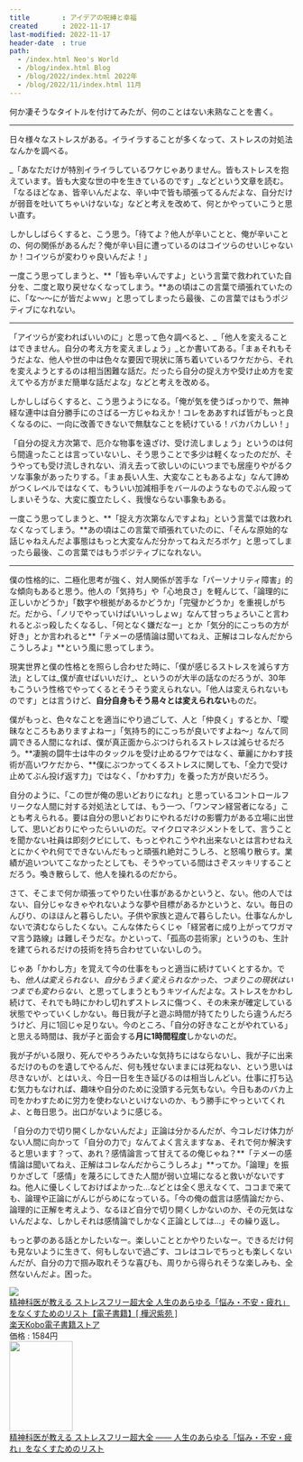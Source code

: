 ```yaml
---
title        : アイデアの呪縛と幸福
created      : 2022-11-17
last-modified: 2022-11-17
header-date  : true
path:
  - /index.html Neo's World
  - /blog/index.html Blog
  - /blog/2022/index.html 2022年
  - /blog/2022/11/index.html 11月
---
```


何か凄そうなタイトルを付けてみたが、何のことはない未熟なことを書く。

---

日々様々なストレスがある。イライラすることが多くなって、ストレスの対処法なんかを調べる。

_「あなただけが特別イライラしているワケじゃありません。皆もストレスを抱えています。皆も大変な世の中を生きているのです」_などという文章を読む。「なるほどなぁ、皆辛いんだよな、辛い中で皆も頑張ってるんだよな、自分だけが弱音を吐いてちゃいけないな」などと考えを改めて、何とかやっていこうと思い直す。

しかししばらくすると、こう思う。「待てよ？他人が辛いことと、俺が辛いことの、何の関係があるんだ？俺が辛い目に遭っているのはコイツらのせいじゃないか！コイツらが変わりゃ良いんだよ！」

一度こう思ってしまうと、**「皆も辛いんですよ」という言葉で救われていた自分を、二度と取り戻せなくなってしまう。**あの頃はこの言葉で頑張れていたのに、「な～～にが皆だよｗｗ」と思ってしまったら最後、この言葉ではもうポジティブになれない。

---

「アイツらが変わればいいのに」と思って色々調べると、_「他人を変えることはできません。自分の考え方を変えましょう」_とか書いてある。「まぁそれもそうだよな、他人や世の中は色々な要因で現状に落ち着いているワケだから、それを変えようとするのは相当困難な話だ。だったら自分の捉え方や受け止め方を変えてやる方がまだ簡単な話だよな」などと考えを改める。

しかししばらくすると、こう思うようになる。「俺が気を使うばっかりで、無神経な連中は自分勝手にのさばる一方じゃねえか！コレをああすれば皆がもっと良くなるのに、一向に改善できないで無駄なことを続けている！バカバカしい！」

「自分の捉え方次第で、厄介な物事を遠ざけ、受け流しましょう」というのは何ら間違ったことは言っていないし、そう思うことで多少は軽くなったのだが、そうやっても受け流しきれない、消え去って欲しいのにいつまでも居座りやがるクソな事象があったりする。「まぁ長い人生、大変なこともあるよな」なんて諦めがつくレベルではなくて、もういい加減相手をバールのようなものでぶん殴ってしまいそうな、大変に腹立たしく、我慢ならない事象もある。

一度こう思ってしまうと、**「捉え方次第なんですよね」という言葉では救われなくなってしまう。**あの頃はこの言葉で頑張れていたのに、「そんな原始的な話じゃねえんだよ事態はもっと大変なんだ分かってねえだろボケ」と思ってしまったら最後、この言葉ではもうポジティブになれない。

---

僕の性格的に、二極化思考が強く、対人関係が苦手な「パーソナリティ障害」的な傾向もあると思う。他人の「気持ち」や「心地良さ」を軽んじて、「論理的に正しいかどうか」「数字や根拠があるかどうか」「完璧かどうか」を重視しがちだ。だから、「ノリでやっていけばいいっしょｗ」なんて甘っちょろいこと言われるとぶっ殺したくなるし、「何となく嫌だなー」とか「気分的にこっちの方が好き」とか言われると**「テメーの感情論は聞いてねえ、正解はコレなんだからこうしろよ」**という風に思ってしまう。

現実世界と僕の性格とを照らし合わせた時に、「僕が感じるストレスを減らす方法」としては_僕が直せばいいだけ_、というのが大半の話なのだろうが、30年もこういう性格でやってくるとそうそう変えられない。「他人は変えられないものです」とは言うけど、**自分自身もそう易々とは変えられない**ものだ。

僕がもっと、色々なことを適当にやり過ごして、人と「仲良く」するとか、「曖昧なところもありますよねー」「気持ち的にこっちが良いですよね～」なんて同調できる人間になれば、僕が真正面からぶつけられるストレスは減らせるだろう。**凄腕の闘牛士は牛のタックルを受け止めるワケではなく、華麗にかわす技術が高いワケだから、**僕にぶつかってくるストレスに関しても、「全力で受け止めてぶん投げ返す力」ではなく、「かわす力」を養った方が良いだろう。

自分のように、「この世が俺の思いどおりになれ」と思っているコントロールフリークな人間に対する対処法としては、もう一つ、「ワンマン経営者になる」ことも考えられる。要は自分の思いどおりにやれるだけの影響力がある立場に出世して、思いどおりにやったらいいのだ。マイクロマネジメントをして、言うことを聞かない社員は即刻クビにして、もっとやれこうやれ出来ないとは言わせねえとにかくやれ何でできないんだもっと頑張れ絶対こうしろ、と怒鳴り散らす。業績が追いついてこなかったとしても、そうやっている間はさぞスッキリすることだろう。喚き散らして、他人を操れるのだから。

さて、そこまで何か頑張ってやりたい仕事があるかというと、ない。他の人ではない、自分じゃなきゃやれないような夢や目標があるかというと、ない。毎日のんびり、のほほんと暮らしたい。子供や家族と遊んで暮らしたい。仕事なんかしないで済むならしたくない。こんな体たらくじゃ「経営者に成り上がってワガママ言う路線」は難しそうだな。かといって、「孤高の芸術家」というのも、生計を建てられるだけの技術を持ち合わせていないしのう。

じゃあ「かわし方」を覚えて今の仕事をもっと適当に続けていくとするか。でも、_他人は変えられない、自分もうまく変えられなかった、つまりこの現状はいつまでも変わらない_、と思ってしまうともうキツイんだよな。ストレスをかわし続けて、それでも時にかわし切れずストレスに傷つく、その未来が確定している状態でやっていくしかない。毎日我が子と遊ぶ時間が持てたりしたら違うんだろうけど、月に1回じゃ足りない。今のところ、「自分の好きなことがやれている」と思える時間は、我が子と面会する**月に1時間程度**しかないのだ。

我が子がいる限り、死んでやろうみたいな気持ちにはならないし、我が子に出来るだけのものを遺してやるんだ、何も残せないままには死ねない、という思いは尽きないが、とはいえ、今日一日を生き延びるのは相当しんどい。仕事に打ち込む気力もなければ、趣味や自分のために没頭する元気もない。今日もあのバカ上司をかわすために労力を使わないといけないのか、もう勝手にやっといてくれよ、と毎日思う。出口がないように感じる。

「自分の力で切り開くしかないんだよ」正論は分かるんだが、今コレだけ体力がない人間に向かって「自分の力で」なんてよく言えますなぁ、それで何か解決すると思います？って、あれ？感情論言って甘えてるの俺じゃね？**「テメーの感情論は聞いてねえ、正解はコレなんだからこうしろよ」**ってか。「論理」を振りかざして「感情」を蔑ろにしてきた人間が弱い立場になると救いがないですね。他人に優しくしておけばよかった…などとは全く思えなくて、ココまで来ても、論理や正論にがんじがらめになっている。「今の俺の戯言は感情論だから、論理的に正解を考えよう、なるほど自分で切り開くしかないのか、その元気はないんだよな、しかしそれは感情論でしかなく正論としては…」その繰り返し。

もっと夢のある話とかしたいなー。楽しいこととかやりたいなー。できるだけ何も見ないように生きて、何もしないで過ごす、コレはコレでちっとも楽しくないんだが、自分の力で掴み取れそうな喜びも、周りから得られそうな楽しみも、全然ないんだよ。困った。

<div class="ad-rakuten">
  <div class="ad-rakuten-image">
    <a href="https://hb.afl.rakuten.co.jp/hgc/g00reb42.waxycf23.g00reb42.waxyd080/?pc=https%3A%2F%2Fitem.rakuten.co.jp%2Frakutenkobo-ebooks%2Fcc0197ca25a6388f91cfbef7130df5ef%2F&amp;m=http%3A%2F%2Fm.rakuten.co.jp%2Frakutenkobo-ebooks%2Fi%2F19319708%2F">
      <img src="https://thumbnail.image.rakuten.co.jp/@0_mall/rakutenkobo-ebooks/cabinet/6326/2000008686326.jpg?_ex=128x128">
    </a>
  </div>
  <div class="ad-rakuten-info">
    <div class="ad-rakuten-title">
      <a href="https://hb.afl.rakuten.co.jp/hgc/g00reb42.waxycf23.g00reb42.waxyd080/?pc=https%3A%2F%2Fitem.rakuten.co.jp%2Frakutenkobo-ebooks%2Fcc0197ca25a6388f91cfbef7130df5ef%2F&amp;m=http%3A%2F%2Fm.rakuten.co.jp%2Frakutenkobo-ebooks%2Fi%2F19319708%2F">精神科医が教える ストレスフリー超大全 人生のあらゆる「悩み・不安・疲れ」をなくすためのリスト【電子書籍】[ 樺沢紫苑 ]</a>
    </div>
    <div class="ad-rakuten-shop">
      <a href="https://hb.afl.rakuten.co.jp/hgc/g00reb42.waxycf23.g00reb42.waxyd080/?pc=https%3A%2F%2Fwww.rakuten.co.jp%2Frakutenkobo-ebooks%2F&amp;m=http%3A%2F%2Fm.rakuten.co.jp%2Frakutenkobo-ebooks%2F">楽天Kobo電子書籍ストア</a>
    </div>
    <div class="ad-rakuten-price">価格 : 1584円</div>
  </div>
</div>

<div class="ad-amazon">
  <div class="ad-amazon-image">
    <a href="https://www.amazon.co.jp/dp/4478107327?tag=neos21-22&amp;linkCode=osi&amp;th=1&amp;psc=1">
      <img src="https://m.media-amazon.com/images/I/51989yeWgUS._SL160_.jpg" width="112" height="160">
    </a>
  </div>
  <div class="ad-amazon-info">
    <div class="ad-amazon-title">
      <a href="https://www.amazon.co.jp/dp/4478107327?tag=neos21-22&amp;linkCode=osi&amp;th=1&amp;psc=1">精神科医が教える ストレスフリー超大全 ―― 人生のあらゆる「悩み・不安・疲れ」をなくすためのリスト</a>
    </div>
  </div>
</div>
